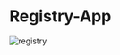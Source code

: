 # Registry-App
![registry](https://github.com/user-attachments/assets/04c7d252-88da-42cc-b2d3-c13d1348818d)

